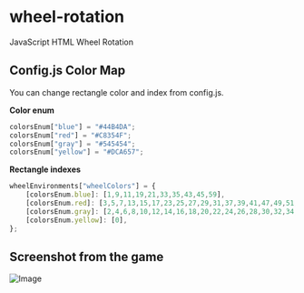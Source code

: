 # wheel-rotation
JavaScript HTML Wheel Rotation 

## Config.js Color Map

You can change rectangle color and index from config.js.

**Color enum**

``` js
colorsEnum["blue"] = "#44B4DA";
colorsEnum["red"] = "#C8354F";
colorsEnum["gray"] = "#545454";
colorsEnum["yellow"] = "#DCA657";
```

**Rectangle indexes**

``` js
wheelEnvironments["wheelColors"] = {
    [colorsEnum.blue]: [1,9,11,19,21,33,35,43,45,59],
    [colorsEnum.red]: [3,5,7,13,15,17,23,25,27,29,31,37,39,41,47,49,51,53,55,57],
    [colorsEnum.gray]: [2,4,6,8,10,12,14,16,18,20,22,24,26,28,30,32,34,36,38,40,42,44,46,48,50,52,54,56,58],
    [colorsEnum.yellow]: [0],
};
```

## Screenshot from the game
![Image](https://i.hizliresim.com/1vzwkni.gif)
